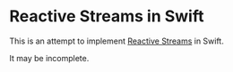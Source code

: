 # Reactive Streams in Swift
This is an attempt to implement [Reactive Streams](http://www.reactive-streams.org) in Swift.

It may be incomplete.
